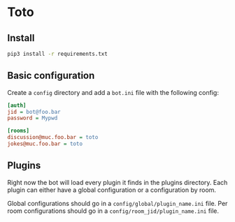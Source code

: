 # Toto

## Install

```bash
pip3 install -r requirements.txt
```

## Basic configuration

Create a `config` directory and add a `bot.ini` file with the following config:

```ini
[auth]
jid = bot@foo.bar
password = Mypwd

[rooms]
discussion@muc.foo.bar = toto
jokes@muc.foo.bar = toto
```

## Plugins

Right now the bot will load every plugin it finds in the plugins directory.
Each plugin can either have a global configuration or a configuration by room.

Global configurations should go in a `config/global/plugin_name.ini` file.
Per room configurations should go in a `config/room_jid/plugin_name.ini` file.

